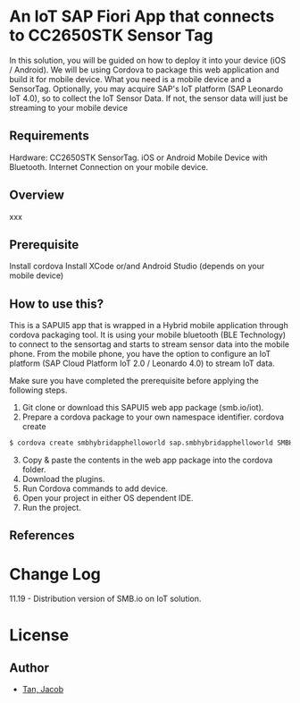 # An IoT SAP Fiori App that connects to CC2650STK Sensor Tag
In this solution, you will be guided on how to deploy it into your device (iOS / Android).
We will be using Cordova to package this web application and build it for mobile device.
What you need is a mobile device and a SensorTag.
Optionally, you may acquire SAP's IoT platform (SAP Leonardo IoT 4.0), so to collect the IoT Sensor Data.
If not, the sensor data will just be streaming to your mobile device

## Requirements
Hardware: CC2650STK SensorTag.
iOS or Android Mobile Device with Bluetooth.
Internet Connection on your mobile device.

## Overview
xxx

## Prerequisite
Install cordova
Install XCode or/and Android Studio (depends on your mobile device)

## How to use this?
This is a SAPUI5 app that is wrapped in a Hybrid mobile application through cordova packaging tool.
It is using your mobile bluetooth (BLE Technology) to connect to the sensortag and starts to stream sensor data into the mobile phone.
From the mobile phone, you have the option to configure an IoT platform (SAP Cloud Platform IoT 2.0 / Leonardo 4.0) to stream IoT data.

Make sure you have completed the prerequisite before applying the following steps.
1. Git clone or download this SAPUI5 web app package (smb.io/iot).
2. Prepare a cordova package to your own namespace identifier.
cordova create <folder-name> <namespace-identifier-of-your-app> <app-name-or-project-name>
```sh
$ cordova create smbhybridapphelloworld sap.smbhybridapphelloworld SMBHybridAppHelloWorld
```

3. Copy & paste the contents in the web app package into the cordova folder.
4. Download the plugins.
5. Run Cordova commands to add device.
6. Open your project in either OS dependent IDE.
7. Run the project.

## References

# Change Log
11.19 - Distribution version of SMB.io on IoT solution.

# License

## Author
* [Tan, Jacob](https://github.com/jacobtan89)